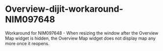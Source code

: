 Overview-dijit-workaround-NIM097648
===================================

Workaround for NIM097648 - When resizing the window after the Overview Map widget is hidden, the Overview Map widget does not display map any more once it reopens.
